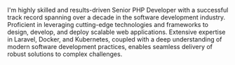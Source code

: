 I'm highly skilled and results-driven Senior PHP Developer with a successful track record spanning over a decade in the software development industry. Proficient in leveraging cutting-edge technologies and frameworks to design, develop, and deploy scalable web applications. Extensive expertise in Laravel, Docker, and Kubernetes, coupled with a deep understanding of modern software development practices, enables seamless delivery of robust solutions to complex challenges.
